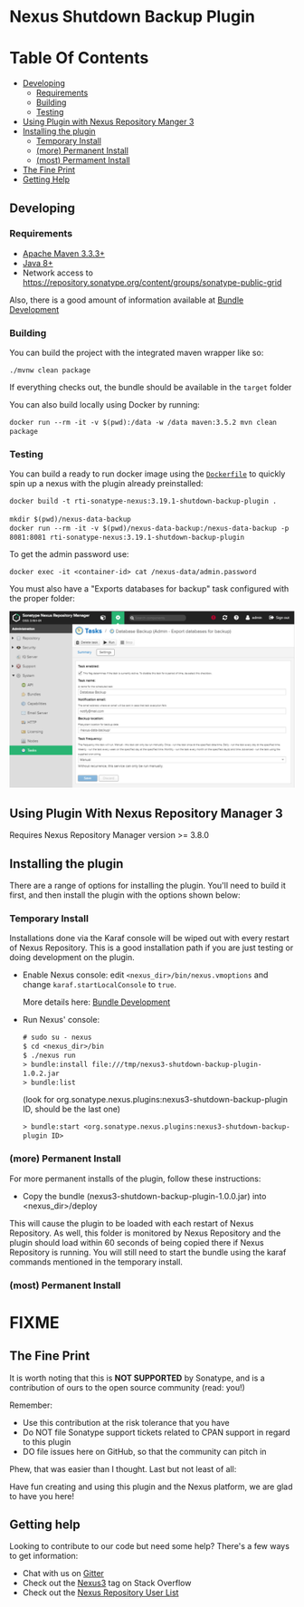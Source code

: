 <!--

    Sonatype Nexus (TM) Open Source Version
    Copyright (c) 2018-present Sonatype, Inc.
    All rights reserved. Includes the third-party code listed at http://links.sonatype.com/products/nexus/oss/attributions.

    This program and the accompanying materials are made available under the terms of the Eclipse Public License Version 1.0,
    which accompanies this distribution and is available at http://www.eclipse.org/legal/epl-v10.html.

    Sonatype Nexus (TM) Professional Version is available from Sonatype, Inc. "Sonatype" and "Sonatype Nexus" are trademarks
    of Sonatype, Inc. Apache Maven is a trademark of the Apache Software Foundation. M2eclipse is a trademark of the
    Eclipse Foundation. All other trademarks are the property of their respective owners.

-->
# Nexus Shutdown Backup Plugin

# Table Of Contents
* [Developing](#developing)
   * [Requirements](#requirements)
   * [Building](#building)
   * [Testing](#testing)
* [Using Plugin with Nexus Repository Manger 3](#using-plugin-with-nexus-repository-manager-3)
* [Installing the plugin](#installing-the-plugin)
   * [Temporary Install](#temporary-install)
   * [(more) Permanent Install](#more-permanent-install)
   * [(most) Permament Install](#most-permanent-install)
* [The Fine Print](#the-fine-print)
* [Getting Help](#getting-help)

## Developing

### Requirements

* [Apache Maven 3.3.3+](https://maven.apache.org/install.html)
* [Java 8+](http://www.oracle.com/technetwork/java/javase/downloads/jdk8-downloads-2133151.html)
* Network access to https://repository.sonatype.org/content/groups/sonatype-public-grid

Also, there is a good amount of information available at [Bundle Development](https://help.sonatype.com/display/NXRM3/Bundle+Development)

### Building

You can build the project with the integrated maven wrapper like so:

```shell
./mvnw clean package
```

If everything checks out, the bundle should be available in the `target` folder

You can also build locally using Docker by running:

```shell
docker run --rm -it -v $(pwd):/data -w /data maven:3.5.2 mvn clean package
```

### Testing

You can build a ready to run docker image using the [`Dockerfile`](Dockerfile) to quickly spin up a nexus with the plugin already preinstalled:

```shell
docker build -t rti-sonatype-nexus:3.19.1-shutdown-backup-plugin .

mkdir $(pwd)/nexus-data-backup
docker run --rm -it -v $(pwd)/nexus-data-backup:/nexus-data-backup -p 8081:8081 rti-sonatype-nexus:3.19.1-shutdown-backup-plugin
```

To get the admin password use:

```shell
docker exec -it <container-id> cat /nexus-data/admin.password
```

You must also have a "Exports databases for backup" task configured with the proper folder:

![setup](setup.png)

## Using Plugin With Nexus Repository Manager 3

Requires Nexus Repository Manager version >= 3.8.0

## Installing the plugin

There are a range of options for installing the plugin. You'll need to build it first, and
then install the plugin with the options shown below:

### Temporary Install

Installations done via the Karaf console will be wiped out with every restart of Nexus Repository. This is a
good installation path if you are just testing or doing development on the plugin.

* Enable Nexus console: edit `<nexus_dir>/bin/nexus.vmoptions` and change `karaf.startLocalConsole`  to `true`.

  More details here: [Bundle Development](https://help.sonatype.com/display/NXRM3/Bundle+Development+Overview)

* Run Nexus' console:
  ```
  # sudo su - nexus
  $ cd <nexus_dir>/bin
  $ ./nexus run
  > bundle:install file:///tmp/nexus3-shutdown-backup-plugin-1.0.2.jar
  > bundle:list
  ```
  (look for org.sonatype.nexus.plugins:nexus3-shutdown-backup-plugin ID, should be the last one)
  ```
  > bundle:start <org.sonatype.nexus.plugins:nexus3-shutdown-backup-plugin ID>
  ```

### (more) Permanent Install

For more permanent installs of the plugin, follow these instructions:

* Copy the bundle (nexus3-shutdown-backup-plugin-1.0.0.jar) into <nexus_dir>/deploy

This will cause the plugin to be loaded with each restart of Nexus Repository. As well, this folder is monitored
by Nexus Repository and the plugin should load within 60 seconds of being copied there if Nexus Repository
is running. You will still need to start the bundle using the karaf commands mentioned in the temporary install.

### (most) Permanent Install
# FIXME

## The Fine Print

It is worth noting that this is **NOT SUPPORTED** by Sonatype, and is a contribution of ours
to the open source community (read: you!)

Remember:

* Use this contribution at the risk tolerance that you have
* Do NOT file Sonatype support tickets related to CPAN support in regard to this plugin
* DO file issues here on GitHub, so that the community can pitch in

Phew, that was easier than I thought. Last but not least of all:

Have fun creating and using this plugin and the Nexus platform, we are glad to have you here!

## Getting help

Looking to contribute to our code but need some help? There's a few ways to get information:

* Chat with us on [Gitter](https://gitter.im/sonatype/nexus-developers)
* Check out the [Nexus3](http://stackoverflow.com/questions/tagged/nexus3) tag on Stack Overflow
* Check out the [Nexus Repository User List](https://groups.google.com/a/glists.sonatype.com/forum/?hl=en#!forum/nexus-users)
